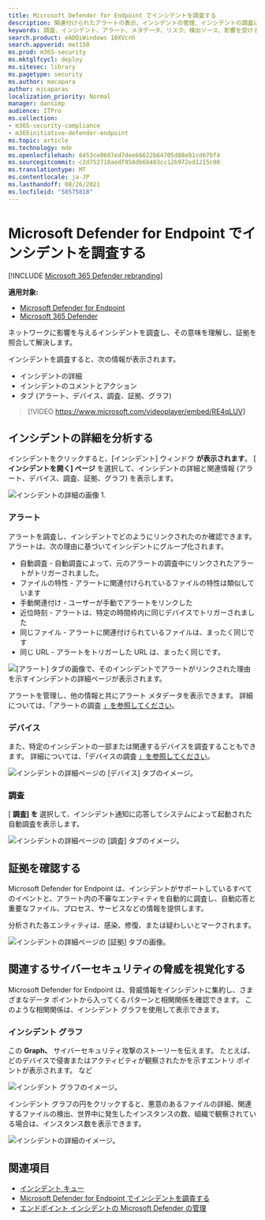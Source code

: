 ```yaml
---
title: Microsoft Defender for Endpoint でインシデントを調査する
description: 関連付けられたアラートの表示、インシデントの管理、インシデントの調査に役立つアラート メタデータの表示
keywords: 調査、インシデント、アラート、メタデータ、リスク、検出ソース、影響を受けるデバイス、パターン、相関関係
search.product: eADQiWindows 10XVcnh
search.appverid: met150
ms.prod: m365-security
ms.mktglfcycl: deploy
ms.sitesec: library
ms.pagetype: security
ms.author: macapara
author: mjcaparas
localization_priority: Normal
manager: dansimp
audience: ITPro
ms.collection:
- m365-security-compliance
- m365initiative-defender-endpoint
ms.topic: article
ms.technology: mde
ms.openlocfilehash: 6453ce0607ed7dee66622b64705d88e91cd67bf4
ms.sourcegitcommit: c2d752718aedf958db6b403cc12b972ed1215c00
ms.translationtype: MT
ms.contentlocale: ja-JP
ms.lasthandoff: 08/26/2021
ms.locfileid: "58575818"
---
```

# <a name="investigate-incidents-in-microsoft-defender-for-endpoint"></a>Microsoft Defender for Endpoint でインシデントを調査する

[!INCLUDE [Microsoft 365 Defender rebranding](../../includes/microsoft-defender.md)]

**適用対象:**
- [Microsoft Defender for Endpoint](https://go.microsoft.com/fwlink/p/?linkid=2154037)
- [Microsoft 365 Defender](https://go.microsoft.com/fwlink/?linkid=2118804)


ネットワークに影響を与えるインシデントを調査し、その意味を理解し、証拠を照合して解決します。

インシデントを調査すると、次の情報が表示されます。

- インシデントの詳細
- インシデントのコメントとアクション
- タブ (アラート、デバイス、調査、証拠、グラフ)

> [!VIDEO https://www.microsoft.com/videoplayer/embed/RE4qLUV]

## <a name="analyze-incident-details"></a>インシデントの詳細を分析する

インシデントをクリックすると、[インシデント] ウィンドウ **が表示されます**。 [ **インシデントを開く] ページ** を選択して、インシデントの詳細と関連情報 (アラート、デバイス、調査、証拠、グラフ) を表示します。

![インシデントの詳細の画像 1.](images/atp-incident-details.png)

### <a name="alerts"></a>アラート

アラートを調査し、インシデントでどのようにリンクされたのか確認できます。 アラートは、次の理由に基づいてインシデントにグループ化されます。

- 自動調査 - 自動調査によって、元のアラートの調査中にリンクされたアラートがトリガーされました。
- ファイルの特性 - アラートに関連付けられているファイルの特性は類似しています
- 手動関連付け - ユーザーが手動でアラートをリンクした
- 近位時刻 - アラートは、特定の時間枠内に同じデバイスでトリガーされました
- 同じファイル - アラートに関連付けられているファイルは、まったく同じです
- 同じ URL - アラートをトリガーした URL は、まったく同じです。

![[アラート] タブの画像で、そのインシデントでアラートがリンクされた理由を示すインシデントの詳細ページが表示されます。](images/atp-incidents-alerts-reason.png)

アラートを管理し、他の情報と共にアラート メタデータを表示できます。 詳細については、「アラートの調査 [」を参照してください](investigate-alerts.md)。

### <a name="devices"></a>デバイス

また、特定のインシデントの一部または関連するデバイスを調査することもできます。 詳細については、「デバイスの調査 [」を参照してください](investigate-machines.md)。

![インシデントの詳細ページの [デバイス] タブのイメージ。](images/atp-incident-device-tab.png)

### <a name="investigations"></a>調査

[ **調査] を** 選択して、インシデント通知に応答してシステムによって起動された自動調査を表示します。

![インシデントの詳細ページの [調査] タブのイメージ。](images/atp-incident-investigations-tab.png)

## <a name="going-through-the-evidence"></a>証拠を確認する

Microsoft Defender for Endpoint は、インシデントがサポートしているすべてのイベントと、アラート内の不審なエンティティを自動的に調査し、自動応答と重要なファイル、プロセス、サービスなどの情報を提供します。

分析された各エンティティは、感染、修復、または疑わしいとマークされます。

![インシデントの詳細ページの [証拠] タブの画像。](images/atp-incident-evidence-tab.png)

## <a name="visualizing-associated-cybersecurity-threats"></a>関連するサイバーセキュリティの脅威を視覚化する

Microsoft Defender for Endpoint は、脅威情報をインシデントに集約し、さまざまなデータ ポイントから入ってくるパターンと相関関係を確認できます。 このような相関関係は、インシデント グラフを使用して表示できます。

### <a name="incident-graph"></a>インシデント グラフ

この **Graph、** サイバーセキュリティ攻撃のストーリーを伝えます。 たとえば、どのデバイスで侵害またはアクティビティが観察されたかを示すエントリ ポイントが表示されます。 など

![インシデント グラフのイメージ。](images/atp-incident-graph-tab.png)

インシデント グラフの円をクリックすると、悪意のあるファイルの詳細、関連するファイルの検出、世界中に発生したインスタンスの数、組織で観察されている場合は、インスタンス数を表示できます。

![インシデントの詳細のイメージ。](images/atp-incident-graph-details.png)

## <a name="related-topics"></a>関連項目

- [インシデント キュー](/microsoft-365/security/defender-endpoint/view-incidents-queue)
- [Microsoft Defender for Endpoint でインシデントを調査する](/microsoft-365/security/defender-endpoint/investigate-incidents)
- [エンドポイント インシデントの Microsoft Defender の管理](/microsoft-365/security/defender-endpoint/manage-incidents)
